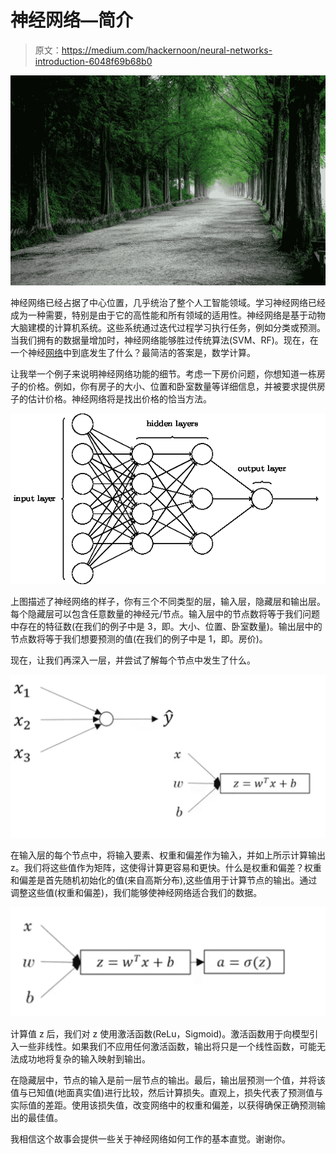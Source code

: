 # 神经网络—简介

> 原文：<https://medium.com/hackernoon/neural-networks-introduction-6048f69b68b0>

![](img/9074d19266c4a91bf28eb8436b73c7cc.png)

神经网络已经占据了中心位置，几乎统治了整个人工智能领域。学习神经网络已经成为一种需要，特别是由于它的高性能和所有领域的适用性。神经网络是基于动物大脑建模的计算机系统。这些系统通过迭代过程学习执行任务，例如分类或预测。当我们拥有的数据量增加时，神经网络能够胜过传统算法(SVM、RF)。现在，在一个神经[网络](https://hackernoon.com/tagged/network)中到底发生了什么？最简洁的答案是，数学计算。

让我举一个例子来说明神经网络功能的细节。考虑一下房价问题，你想知道一栋房子的价格。例如，你有房子的大小、位置和卧室数量等详细信息，并被要求提供房子的估计价格。神经网络将是找出价格的恰当方法。

![](img/f6dab05061b75647314cbecab6e5858a.png)

上图描述了神经网络的样子，你有三个不同类型的层，输入层，隐藏层和输出层。每个隐藏层可以包含任意数量的神经元/节点。输入层中的节点数将等于我们问题中存在的特征数(在我们的例子中是 3，即。大小、位置、卧室数量)。输出层中的节点数将等于我们想要预测的值(在我们的例子中是 1，即。房价)。

现在，让我们再深入一层，并尝试了解每个节点中发生了什么。

![](img/e83080d24af7cb8a9aa37229ddb3a389.png)

在输入层的每个节点中，将输入要素、权重和偏差作为输入，并如上所示计算输出 z。我们将这些值作为矩阵，这使得计算更容易和更快。什么是权重和偏差？权重和偏差是首先随机初始化的值(来自高斯分布),这些值用于计算节点的输出。通过调整这些值(权重和偏差)，我们能够使神经网络适合我们的数据。

![](img/cd2eb5631ebd7ce4d0b6e68325d03ce9.png)

计算值 z 后，我们对 z 使用激活函数(ReLu，Sigmoid)。激活函数用于向模型引入一些非线性。如果我们不应用任何激活函数，输出将只是一个线性函数，可能无法成功地将复杂的输入映射到输出。

在隐藏层中，节点的输入是前一层节点的输出。最后，输出层预测一个值，并将该值与已知值(地面真实值)进行比较，然后计算损失。直观上，损失代表了预测值与实际值的差距。使用该损失值，改变网络中的权重和偏差，以获得确保正确预测输出的最佳值。

我相信这个故事会提供一些关于神经网络如何工作的基本直觉。谢谢你。